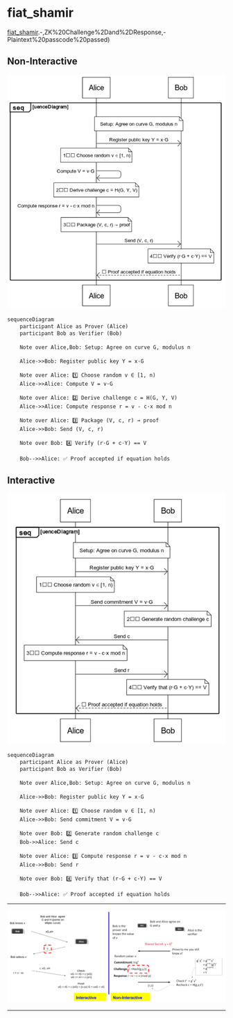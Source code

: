 # fiat_shamir

[fiat_shamir](https://mikail-eliyah.medium.com/the-matter-of-privacy-436ffe9af4b#:~:text=source%3A%20Oleg%20Andreev).-,ZK%20Challenge%2Dand%2DResponse,-Plaintext%20passcode%20passed)

## Non-Interactive
![fiat_shamir_non_interactive](fiat_shamir_non_interactive.png)

```
sequenceDiagram
    participant Alice as Prover (Alice)
    participant Bob as Verifier (Bob)

    Note over Alice,Bob: Setup: Agree on curve G, modulus n

    Alice->>Bob: Register public key Y = x·G

    Note over Alice: 1️⃣ Choose random v ∈ [1, n)
    Alice->>Alice: Compute V = v·G

    Note over Alice: 2️⃣ Derive challenge c = H(G, Y, V)
    Alice->>Alice: Compute response r = v - c·x mod n

    Note over Alice: 3️⃣ Package (V, c, r) → proof
    Alice->>Bob: Send (V, c, r)

    Note over Bob: 4️⃣ Verify (r·G + c·Y) == V

    Bob-->>Alice: ✅ Proof accepted if equation holds

```    


## Interactive
![fiat_shamir_interactive](fiat_shamir_interactive.png)

```
sequenceDiagram
    participant Alice as Prover (Alice)
    participant Bob as Verifier (Bob)

    Note over Alice,Bob: Setup: Agree on curve G, modulus n

    Alice->>Bob: Register public key Y = x·G

    Note over Alice: 1️⃣ Choose random v ∈ [1, n)
    Alice->>Bob: Send commitment V = v·G

    Note over Bob: 2️⃣ Generate random challenge c
    Bob->>Alice: Send c

    Note over Alice: 3️⃣ Compute response r = v - c·x mod n
    Alice->>Bob: Send r

    Note over Bob: 4️⃣ Verify that (r·G + c·Y) == V

    Bob-->>Alice: ✅ Proof accepted if equation holds
```

---

![fiat_shamir_interactive_vs_non_interactive](fiat_shamir_interactive_vs_non_interactive.png)

---